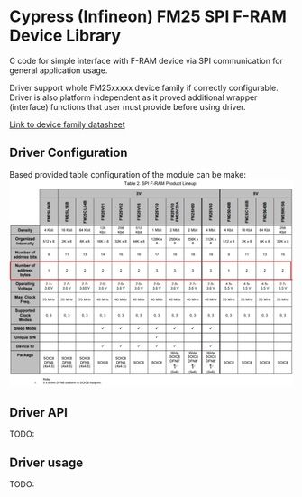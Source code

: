 # **Cypress (Infineon) FM25 SPI F-RAM Device Library**
C code for simple interface with F-RAM device via SPI communication for general application usage. 

Driver support whole FM25xxxxx device family if correctly configurable. Driver is also platform independent as it proved additional wrapper (interface) functions that user must provide before using driver.

[Link to device family datasheet](https://www.infineon.com/dgdl/Infineon-AN304_SPI_Guide_for_F-RAM-ApplicationNotes-v02_00-EN.pdf?fileId=8ac78c8c7cdc391c017d0727aef04c26) 


## **Driver Configuration**

Based provided table configuration of the module can be make:
![](pic/../doc/pic/device_family_table.png)



## **Driver API**

TODO: 

## **Driver usage**

TODO: 
